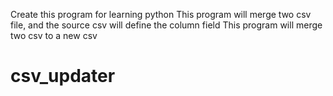 
Create this program for learning python
This program will merge two csv file, and the source csv will define the column field
This program will merge two csv to a new csv
# csv_updater
